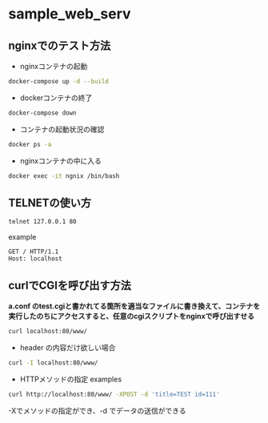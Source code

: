 # sample_web_serv

## nginxでのテスト方法

- nginxコンテナの起動
```sh
docker-compose up -d --build
```
- dockerコンテナの終了
```sh
docker-compose down
```
- コンテナの起動状況の確認
```sh
docker ps -a
```
- nginxコンテナの中に入る
```sh
docker exec -it ngnix /bin/bash
```

## TELNETの使い方
```bash
telnet 127.0.0.1 80
```
example
```
GET / HTTP/1.1
Host: localhost

```

## curlでCGIを呼び出す方法
**a.conf のtest.cgiと書かれてる箇所を適当なファイルに書き換えて、コンテナを実行したのちにアクセスすると、任意のcgiスクリプトをnginxで呼び出すせる**
```bash
curl localhost:80/www/
```
- header の内容だけ欲しい場合
```bash
curl -I localhost:80/www/
```
- HTTPメソッドの指定
examples
```bash
curl http://localhost:80/www/ -XPOST -d 'title=TEST id=111'
```
-Xでメソッドの指定ができ、-d でデータの送信ができる

